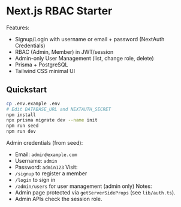 # Next.js RBAC Starter
Features:
- Signup/Login with username or email + password (NextAuth Credentials)
- RBAC (Admin, Member) in JWT/session
- Admin-only User Management (list, change role, delete)
- Prisma + PostgreSQL
- Tailwind CSS minimal UI
## Quickstart
```bash
cp .env.example .env
# Edit DATABASE_URL and NEXTAUTH_SECRET
npm install
npx prisma migrate dev --name init
npm run seed
npm run dev
```
Admin credentials (from seed):
- Email: `admin@example.com`
- Username: `admin`
- Password: `admin123`
Visit:
- `/signup` to register a member
- `/login` to sign in
- `/admin/users` for user management (admin only)
Notes:
- Admin page protected via `getServerSideProps` (see `lib/auth.ts`).
- Admin APIs check the session role.
